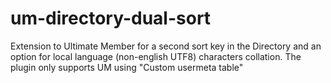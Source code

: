 # um-directory-dual-sort
Extension to Ultimate Member for a second sort key in the Directory and an option for local language (non-english UTF8) characters collation. The plugin only supports UM using "Custom usermeta table"
